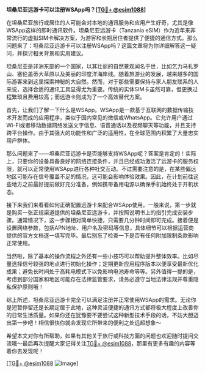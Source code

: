 **坦桑尼亚远游卡可以注册WSApp吗？[[TG💪+ @esim1088](https://t.me/s/esim1088)]**

在坦桑尼亚旅行或居住的人可能会对本地的通讯服务和应用产生好奇，尤其是像WSApp这样的即时通讯软件。坦桑尼亚远游卡（Tanzania eSIM）作为近年来非常流行的虚拟SIM卡解决方案，为游客和长期居住者提供了便捷的通信方式。那么问题来了：坦桑尼亚远游卡可以注册WSApp吗？这篇文章将为你详细解答这一疑问，并探讨相关背景和实用建议。

坦桑尼亚是非洲东部的一个国家，以其壮丽的自然景观闻名于世，比如乞力马扎罗山、塞伦盖蒂大草原以及美丽的印度洋海岸线。随着旅游业的发展，越来越多的国际游客来到这里探索神秘的大自然。然而，对于那些需要保持与家人朋友联系的人来说，选择合适的通讯工具显得尤为重要。传统的实体SIM卡虽然可靠，但更换过程繁琐且费用较高；而远游卡则成为了一个高效替代方案。

首先，让我们了解一下什么是WSApp。WSApp是一款基于互联网的数据传输技术开发而成的应用程序，类似于国内常见的微信或WhatsApp。它允许用户通过Wi-Fi或者移动数据网络发送文字信息、语音通话以及视频聊天等功能，并且支持跨平台操作。由于其强大的功能性和广泛的适用性，在全球范围内积累了大量忠实用户群体。

那么问题来了——坦桑尼亚远游卡是否能够支持WSApp呢？答案是肯定的！实际上，只要你的设备具备良好的网络连接条件，并且已经成功激活了远游卡的服务权限，就可以正常使用WSApp进行各种社交互动。不过需要注意的是，在某些偏远地区可能存在信号覆盖不足的情况，这可能会影响体验效果。因此，在计划前往这些地方之前最好提前做好充分准备，例如携带备用电源以确保手机始终处于开机状态。

接下来我们来看看如何正确配置远游卡来配合WSApp使用。一般来说，第一步就是购买一张正规渠道提供的坦桑尼亚远游卡，并按照说明书上的指引完成安装步骤。通常情况下，这一步骤相对简单快捷，只需要几分钟时间即可完成。接着便是设置网络参数，包括APN地址、用户名及密码等信息，具体细节可以根据运营商提供的官方文档逐一填写完毕。最后别忘了检查一下是否有任何附加限制条款影响正常使用。

当然啦，除了基本的操作流程之外还有一些小技巧可以帮助提升整体效率。比如尽量选择信号较强的地点进行初始化操作；定期更新应用程序版本以便享受最新优化成果；避免长时间处于高耗电模式下以免影响电池寿命等等。另外值得一提的是，考虑到部分国家和地区可能存在法律监管要求，请务必遵守当地法律法规并尊重隐私保护原则哦！

综上所述，坦桑尼亚远游卡完全可以满足注册并正常使用WSApp的需求。无论你是短暂停留还是长期定居于此地，这种灵活便捷的通讯方式都将极大程度上改善你的日常生活质量。如果你还在犹豫要不要尝试这种新型技术手段的话，不妨大胆迈出第一步吧！相信很快你就会发现它所带来的便利之处远超想象～

希望本文对你有所帮助，如果有其他关于旅行或科技方面的问题也欢迎随时提问交流哦～最后再次提醒大家记得关注[TG💪+ @esim1088](https://t.me/s/esim1088)，那里有更多有趣的内容等着你去发现呢！

[[TG💪+ @esim1088](https://t.me/s/esim1088) ![Image](https://i.postimg.cc/4NQfJmqS/Snipaste-2025-05-13-00-14-12.png)]